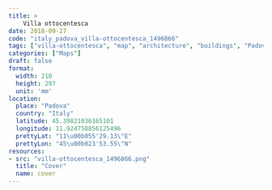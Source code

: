 ```yaml
---
title: > 
    Villa ottocentesca
date: 2018-09-27
code: "italy_padova_villa-ottocentesca_1496866"
tags: ["villa-ottocentesca", "map", "architecture", "buildings", "Padova", "Italy"]
categories: ["Maps"]
draft: false
format:
  width: 210
  height: 297
  unit: 'mm'
location:
  place: "Padova"
  country: "Italy"
  latitude: 45.39821036165101
  longitude: 11.924758856125496
  prettyLat: "11\u00b055'29.13\"E"
  prettyLon: "45\u00b023'53.55\"N"
resources:
- src: "villa-ottocentesca_1496866.png"
  title: "Cover"
  name: cover
---
```

